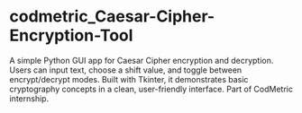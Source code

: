 # codmetric_Caesar-Cipher-Encryption-Tool
A simple Python GUI app for Caesar Cipher encryption and decryption. Users can input text, choose a shift value, and toggle between encrypt/decrypt modes. Built with Tkinter, it demonstrates basic cryptography concepts in a clean, user-friendly interface. Part of CodMetric internship.
